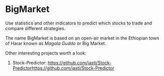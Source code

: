 # BigMarket
Use statistics and other indicators to predict which stocks to trade and compare different strategies.


The name BigMarket is based on an open-air market in the Ethiopian town of Harar known as *Magala Guddo* or Big Market.

Other interesting projects worth a look: 

1. Stock-Predictor: https://github.com/jasti/Stock-Predictorhttps://github.com/jasti/Stock-Predictor
